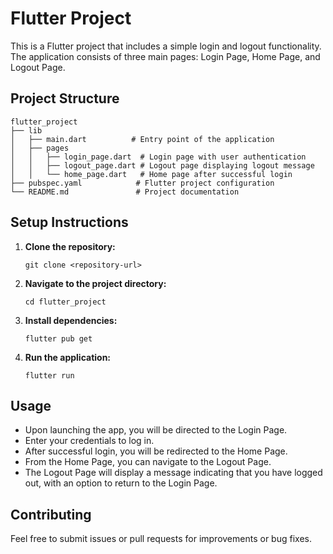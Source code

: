 # Flutter Project

This is a Flutter project that includes a simple login and logout functionality. The application consists of three main pages: Login Page, Home Page, and Logout Page.

## Project Structure

```
flutter_project
├── lib
│   ├── main.dart          # Entry point of the application
│   ├── pages
│   │   ├── login_page.dart  # Login page with user authentication
│   │   ├── logout_page.dart # Logout page displaying logout message
│   │   └── home_page.dart   # Home page after successful login
├── pubspec.yaml            # Flutter project configuration
└── README.md               # Project documentation
```

## Setup Instructions

1. **Clone the repository:**
   ```
   git clone <repository-url>
   ```

2. **Navigate to the project directory:**
   ```
   cd flutter_project
   ```

3. **Install dependencies:**
   ```
   flutter pub get
   ```

4. **Run the application:**
   ```
   flutter run
   ```

## Usage

- Upon launching the app, you will be directed to the Login Page.
- Enter your credentials to log in.
- After successful login, you will be redirected to the Home Page.
- From the Home Page, you can navigate to the Logout Page.
- The Logout Page will display a message indicating that you have logged out, with an option to return to the Login Page.

## Contributing

Feel free to submit issues or pull requests for improvements or bug fixes.